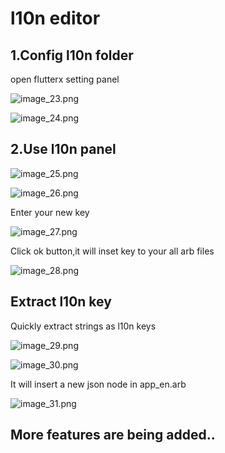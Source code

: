 # l10n editor


## 1.Config l10n folder

open flutterx setting panel

![image_23.png](/images/image_23.png)

![image_24.png](/images/image_24.png)




## 2.Use l10n panel

![image_25.png](/images/image_25.png)

![image_26.png](/images/image_26.png)

Enter your new key

![image_27.png](/images/image_27.png)

Click ok button,it will inset key to your all arb files

![image_28.png](/images/image_28.png)


## Extract l10n key


Quickly extract strings as l10n keys


![image_29.png](/images/image_29.png)

![image_30.png](/images/image_30.png)


It will insert a new json node in app_en.arb


![image_31.png](/images/image_31.png)


## More features are being added..


